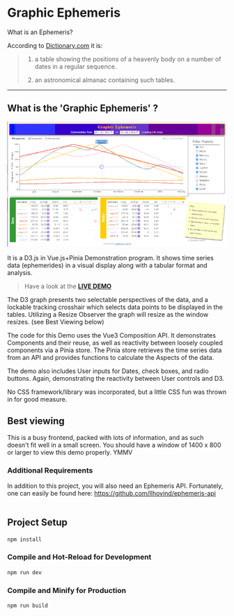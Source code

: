 # Graphic Ephemeris

What is an Ephemeris?

According to [Dictionary.com](https://www.dictionary.com/browse/ephemeris) it is:

> 1. a table showing the positions of a heavenly body on a number of dates in a regular sequence.
>
> 2. an astronomical almanac containing such tables.

---

## What is the 'Graphic Ephemeris' ?

![graphic-ephemeris](./Graphic-Ephemeris.png "Graphic Ephemeris")

It is a D3.js in Vue.js+Pinia Demonstration program. It shows time series data (ephemerides) in a visual display along with a tabular format and analysis. 

> Have a look at the [**LIVE DEMO**](http://www.hovind.com/demos/graphic-ephemeris)

The D3 graph presents two selectable perspectives of the data, and a lockable tracking crosshair which selects data points to be displayed in the tables. Utilizing a Resize Observer the graph will resize as the window resizes. (see Best Viewing below)

The code for this Demo uses the Vue3 Composition API. It demonstrates Components and their reuse, as well as reactivity between loosely coupled components via a Pinia store. The Pinia store retrieves the time series data from an API and provides functions to calculate the Aspects of the data.

The demo also includes User inputs for Dates, check boxes, and radio buttons. Again, demonstrating the reactivity between User controls and D3.

No CSS framework/library was incorporated, but a little CSS fun was thrown in for good measure.

## Best viewing
This is a busy frontend, packed with lots of information, and as such doesn't fit well in a small screen. You should have a window of 1400 x 800 or larger to view this demo properly. YMMV

### Additional Requirements

In addition to this project, you will also need an Ephemeris API. Fortunately, one can easily be found here: <https://github.com/llhovind/ephemeris-api>
  <br>
  <br>
## Project Setup

```sh
npm install
```

### Compile and Hot-Reload for Development

```sh
npm run dev
```

### Compile and Minify for Production

```sh
npm run build
```
